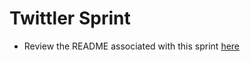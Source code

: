 # Twittler Sprint
- Review the README associated with this sprint [here](http://fulcrum.hackreactor.com/content/sprint-twittler.html)
